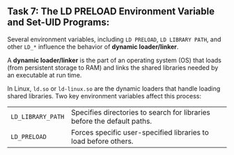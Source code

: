## Task 7: The LD PRELOAD Environment Variable and Set-UID Programs:
Several environment variables, including `LD PRELOAD`, `LD LIBRARY PATH`, and other `LD_*` influence the behavior of **dynamic loader/linker**.

A **dynamic loader/linker** is the part of an operating system (OS) that loads (from
persistent storage to RAM) and links the shared libraries needed by an executable at run time.

In Linux, `ld.so` or `ld-linux.so` are the dynamic loaders that handle loading shared libraries. Two key environment variables affect this process:

| | |
| -------- | --------- |
| `LD_LIBRARY_PATH` | Specifies directories to search for libraries before the default paths. |
| `LD_PRELOAD` | Forces specific user-specified libraries to load before others. |
